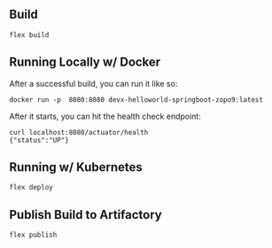 ## Build

    flex build

## Running Locally w/ Docker

After a successful build, you can run it like so:

    docker run -p  8080:8080 devx-helloworld-springboot-zopo9:latest

After it starts, you can hit the health check endpoint:

    curl localhost:8080/actuator/health
    {"status":"UP"}

## Running w/ Kubernetes

    flex deploy

## Publish Build to Artifactory

    flex publish
